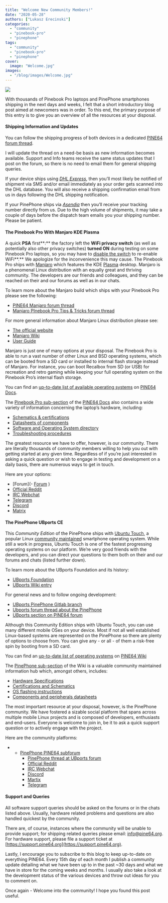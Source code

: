 ```yaml
---
title: "Welcome New Community Members!"
date: "2020-05-28"
authors: ["Lukasz Erecinski"]
categories:
  - "community"
  - "pinebook-pro"
  - "pinephone"
tags: 
  - "community"
  - "pinebook-pro"
  - "pinephone"
cover: 
  image: "Welcome.jpg"
images:
  - "/blog/images/Welcome.jpg"
---
```


![](/blog/images/Welcome.jpg)

With thousands of Pinebook Pro laptops and PinePhone smartphones shipping in the next days and weeks, I felt that a short introductory blog post aimed at newcomers was in order. To this end, the primary purpose of this entry is to give you an overview of all the resources at your disposal. 

#### Shipping Information and Updates

You can follow the shipping progress of both devices in a dedicated [PINE64 forum thread](https://forum.pine64.org/showthread.php?tid=9942). 

I will update the thread on a need-be basis as new information becomes available. Support and Info teams receive the same status updates that I post on the forum, so there is no need to email them for general shipping queries.

If your device ships using [_DHL Express_](https://www.dhl.com/en.html), then you’ll most likely be notified of shipment via SMS and/or email immediately as your order gets scanned into the DHL database. You will also receive a shipping confirmation email from us in days following the DHL shipping notification. 

If your PinePhone ships via [_Asendia_](https://trackandtrace.asendia.com/) then you’ll receive your tracking number directly from us. Due to the high volume of shipments, it may take a couple of days before the dispatch team emails you your shipping number. Please be patient. 

#### The Pinebook Pro With Manjaro KDE Plasma

A quick **PSA** first**:** the factory left the **WiFi privacy switch** (as well as potentially also other privacy switches) **turned ON** during testing on some Pinebook Pro laptops, so you may have to [disable the switch](/documentation/Pinebook_Pro/Keyboard/#privacy-switches) to re-enable WiFi**.** We apologize for the inconvenience this may cause. The Pinebook Pro ships with [Manjaro](https://manjaro.org/) which features the KDE [Plasma](https://kde.org/plasma-desktop) desktop. Manjaro is a phenomenal Linux distribution with an equally great and thriving community. The developers are our friends and colleagues, and they can be reached on their and our forums as well as in our chats.  

To learn more about the Manjaro build which ships with your Pinebook Pro please see the following: 

- [PINE64 Manjaro forum thread](https://forum.pine64.org/showthread.php?tid=9918)
- [Manjaro PInebook Pro Tips & Tricks forum thread](https://forum.manjaro.org/t/tips-tricks-for-your-new-pinebook-pro/145077)

For more general information about Manjaro Linux distribution please see: 

- [The official website](https://manjaro.org/) 
- [Manjaro Wiki](https://wiki.manjaro.org/index.php?title=Main_Page) 
- [User Guide](https://de.osdn.net/projects/manjaro/storage/Manjaro-User-Guide.pdf/) 

Manjaro is just one of many options at your disposal. The Pinebook Pro is able to run a vast number of other Linux and BSD operating systems, which can be booted from a SD card or installed to internal flash storage instead of Manjaro. For instance, you can boot Recalbox from SD (or USB) for recreation and retro gaming while keeping your full operating system on the Pinebook Pro’s internal flash storage. 

You can find an [up-to-date list of available operating systems](/documentation/Pinebook_Pro/Software/Releases/) on [PINE64 Docs](/documentation/).  

The [Pinebook Pro sub-section](/documentation/Pinebook_Pro/) of the [PINE64 Docs](/documentation/) also contains a wide variety of information concerning the laptop’s hardware, including: 

- [Schematics & certifications](/documentation/Pinebook_Pro/Further_information/Schematics_and_certifications/s)
- [Datasheets of components](/documentation/Pinebook_Pro/Further_information/Datasheets/)
- [Software and Operating System directory](/documentation/Pinebook_Pro/Software/Releases/) 
- [Troubleshooting procedures](/documentation/Pinebook_Pro/Troubleshooting/) 

The greatest resource we have to offer, however, is our community. There are literally thousands of community members willing to help you out with getting started at any given time. Regardless of if you’re just interested in asking a quick question or wish to engage in testing and development on a daily basis, there are numerous ways to get in touch. 

Here are your options:

- [Forum](- [Forum](https://forum.pine64.org)
)
- [Official Reddit](https://www.reddit.com/r/PINE64official/)
- [IRC Webchat](https://www.pine64.org/web-irc/)
- [Telegram](https://t.me/mtx_pinebook)
- [Discord](https://discord.com/invite/DgB7kzr)
- [Matrix](https://matrix.to/#/!gPNBaTQpKsyjrTlLAl:matrix.org?via=matrix.org&via=privacytools.io&via=feneas.org)  

#### The PinePhone UBports CE

This _Community Edition_ of the PinePhone ships with [Ubuntu Touch](https://ubuntu-touch.io/), a popular Linux [community maintained](https://ubports.com/) smartphone operating system. While still a work in progress, Ubuntu Touch is one of the fastest progressing operating systems on our platform. We’re very good friends with the developers, and you can direct your questions to them both on their and our forums and chats (listed further down). 

To learn more about the UBports Foundation and its history:

- [UBports Foundation](https://ubports.com/foundation/ubports-foundation) 
- [UBports Wiki entry](https://en.wikipedia.org/wiki/Ubuntu_Touch) 

For general news and to follow ongoing development:

- [UBports PinePhone Gitlab branch](https://gitlab.com/pine64-org/linux/-/commits/pine64-kernel-ubports) 
- [Ubports forum thread about the PinePhone](https://forums.ubports.com/topic/2403/pinephone)
- [UBports section on PINE64 forum](https://forum.pine64.org/forumdisplay.php?fid=125)  

Although this Community Edition ships with Ubuntu Touch, you can use many different mobile OSes on your device. Most if not all well established Linux-based systems are represented on the PinePhone so there are plenty of options to choose from. You can give any - or all - of them a risk-free spin by booting from a SD card. 

You can find an [up-to-date list of operating systems](/documentation/PinePhone/Software/) on [PINE64 Wiki](https://wiki.pine64.org)

The [PinePhone sub-section](/documentation/PinePhone/) of the Wiki is a valuable community maintained information hub which, amongst others, includes:

- [Hardware Specifications](/documentation/PinePhone/Further_information/Specifications/) 
- [Certifications and Schematics](/documentation/PinePhone/Further_information/Schematics_and_certifications/)
- [OS flashing instructions](/documentation/PinePhone/Installation/)
- [Components and peripherals datasheets](/documentation/PinePhone/Further_information/Datasheets/) 

The most important resource at your disposal, however, is the PinePhone community. We have fostered a sizable social platform that spans across multiple mobile Linux projects and is composed of developers, enthusiasts and end-users. Everyone is welcome to join in, be it to ask a quick support question or to actively engage with the project. 

Here are the community platforms: 

- - [PinePhone PINE64 subforum](https://forum.pine64.org/forumdisplay.php?fid=125)
    - [PinePhone thread at UBports forum](https://forums.ubports.com/topic/2403/pinephone)
    - [Official Reddit](https://www.reddit.com/r/PINE64official/)
    - [IRC Webchat](https://www.pine64.org/web-irc/)
    - [Discord](https://discord.com/invite/DgB7kzr)
    - [Martix](https://matrix.to/#/!LZirCxnkkeBudrQzPj:matrix.org?via=matrix.org&via=librem.one&via=privacytools.io)
    - [Telegram](https://t.me/pinephone)

#### Support and Queries

All software support queries should be asked on the forums or in the chats listed above. Usually, hardware related problems and questions are also handled quickest by the community. 

There are, of course, instances where the community will be unable to provide support; for shipping related queries please email: [info@pine64.org](mailto:info@pine64.org). For hardware support, please file a support ticket at [https://support.pine64.org](https://support.pine64.org).

Lastly, I encourage you to subscribe to this blog to keep up-to-date on everything PINE64. Every 15th day of each month I publish a community update detailing what we have been up to in the past ~30 days and what we have in store for the coming weeks and months. I usually also take a look at the development status of the various devices and throw out ideas for you to comment on.  

Once again - Welcome into the community! I hope you found this post useful.
